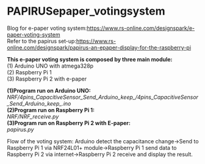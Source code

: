 # PAPIRUSepaper_votingsystem
Blog for e-paper voting system:https://www.rs-online.com/designspark/e-paper-voting-system<br>
Refer to the papirus set-up:https://www.rs-online.com/designspark/papirus-an-epaper-display-for-the-raspberry-pi

<p><b>This e-paper voting system is composed by three main module:</b><br>
(1) Arduino UNO with atmega328p<br>
(2) Raspberry Pi 1<br>
(3) Raspberry Pi 2 with e-paper<br></p>

<p><b>(1)Program run on Arduino UNO:</b><br>
<i>NRF/4pins_CapacitiveSensor_Send_Arduino_keep_/4pins_CapacitiveSensor_Send_Arduino_keep_.ino</i><br>
<b>(2)Program run on Raspberry Pi 1:</b><br>
<i>NRF/NRF_receive.py</i><br>
<b>(3)Program run on Raspberry Pi 2 with E-paper:</b><br>
<i>papirus.py</i>
</p>
Flow of the voting system:
Arduino detect the capacitance change->Send to Raspberry Pi 1 via NRF24L01+ module->Raspberry Pi 1 send data to Raspberry Pi 2 via internet->Raspberry Pi 2 receive and display the result.
